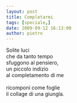 ```yaml
---
layout: post
title: Completarmi
tags: [speciale,]
date: 2009-09-12 16:13:00
author: pietro
---
```

Solite luci<br/>che da tanto tempo<br/>sfuggono al pensiero,<br/>un piccolo indizio<br/>al completamento di me<br/><br/>ricomponi come foglie<br/>il collage di una giungla.
